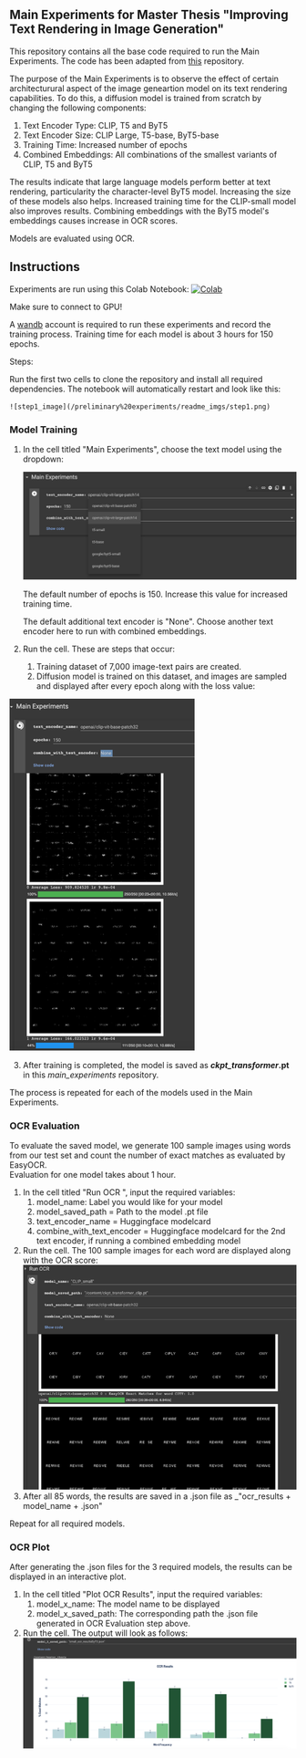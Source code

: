 ## Main Experiments for Master Thesis "Improving Text Rendering in Image Generation"

This repository contains all the base code required to run the Main Experiments.
The code has been adapted from [this](https://github.com/Animadversio/DiffusionFromScratch) repository.

The purpose of the Main Experiments is to observe the effect of certain architecturural aspect of the image geneartion model on its text rendering capabilities.
To do this, a diffusion model is trained from scratch by changing the following components:

1. Text Encoder Type: CLIP, T5 and ByT5
2. Text Encoder Size: CLIP Large, T5-base, ByT5-base
3. Training Time: Increased number of epochs
4. Combined Embeddings: All combinations of the smallest variants of CLIP, T5 and ByT5

The results indicate that large language models perform better at text rendering, particularity the character-level ByT5 model.
Increasing the size of these models also helps.
Increased training time for the CLIP-small model also improves results.
Combining embeddings with the ByT5 model's embeddings causes increase in OCR scores. 

Models are evaluated using OCR. 

## Instructions

Experiments are run using this Colab Notebook:
[![Colab](https://colab.research.google.com/assets/colab-badge.svg)](https://github.com/medha-hegde/master_thesis/blob/main/thesis_experiments.ipynb)

Make sure to connect to GPU!

A [wandb](https://wandb.ai/home) account is required to run these experiments and record the training process.
Training time for each model is about 3 hours for 150 epochs. 

Steps:

Run the first two cells to clone the repository and install all required dependencies. The notebook will automatically restart and look like this:

    ![step1_image](/preliminary%20experiments/readme_imgs/step1.png)

### Model Training

1. In the cell titled "Main Experiments", choose the text model using the dropdown:
    
    ![step2_image](/main_experiments/readme_imgs/step2.png)

   The default number of epochs is 150. Increase this value for increased training time.
   
   The default additional text encoder is "None". Choose another text encoder here to run with combined embeddings. 
2. Run the cell. These are steps that occur:
   1. Training dataset of 7,000 image-text pairs are created.
   2. Diffusion model is trained on this dataset, and images are sampled and displayed after every epoch along with the loss value:
   
![training_image](/main_experiments/readme_imgs/training.png)

   3. After training is completed, the model is saved as **_ckpt_transformer_.pt** in this _main_experiments_ repository. 

The process is repeated for each of the models used in the Main Experiments. 

### OCR Evaluation

To evaluate the saved model, we generate 100 sample images using words from our test set and count the number of exact matches as evaluated by EasyOCR.   
Evaluation for one model takes about 1 hour.

1. In the cell titled "Run OCR ", input the required variables:
   1. model_name: Label you would like for your model
   2. model_saved_path = Path to the model .pt file
   3. text_encoder_name = Huggingface modelcard 
   4. combine_with_text_encoder = Huggingface modelcard for the 2nd text encoder, if running a combined embedding model
2. Run the cell. The 100 sample images for each word are displayed along with the OCR score:
![ocr_image](/main_experiments/readme_imgs/ocr.png)
3. After all 85 words, the results are saved in a .json file as _"ocr_results + model_name + .json"

Repeat for all required models. 

### OCR Plot

After generating the .json files for the 3 required models, the results can be displayed in an interactive plot. 

1. In the cell titled "Plot OCR Results", input the required variables:
   1. model_x_name: The model name to be displayed
   2. model_x_saved_path: The corresponding path the .json file generated in OCR Evaluation step above.
2. Run the cell. The output will look as follows:
![plot_ocr](/main_experiments/readme_imgs/ocr_plot.png)






